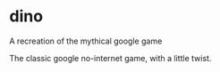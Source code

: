 # dino
A recreation of the mythical google game


The classic google no-internet game, with a little twist.
